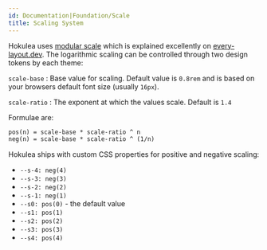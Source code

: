 ```yaml
---
id: Documentation|Foundation/Scale
title: Scaling System
---
```


Hokulea uses [modular scale](https://every-layout.dev/rudiments/modular-scale/)
which is explained excellently on [every-layout.dev](https://every-layout.dev).
The logarithmic scaling can be controlled through two design tokens by each theme:

`scale-base`
: Base value for scaling. Default value is `0.8rem` and is based on your
browsers default font size (usually `16px`).

`scale-ratio`
: The exponent at which the values scale. Default is `1.4`

Formulae are:

```txt
pos(n) = scale-base * scale-ratio ^ n
neg(n) = scale-base * scale-ratio ^ (1/n)
```

Hokulea ships with custom CSS properties for positive and negative scaling:

- `--s-4: neg(4)`
- `--s-3: neg(3)`
- `--s-2: neg(2)`
- `--s-1: neg(1)`
- `--s0: pos(0)` - the default value
- `--s1: pos(1)`
- `--s2: pos(2)`
- `--s3: pos(3)`
- `--s4: pos(4)`
